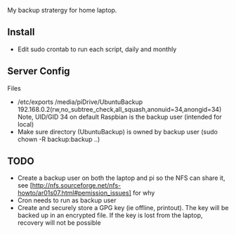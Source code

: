 My backup stratergy for home laptop.

Install
--
- Edit sudo crontab to run each script, daily and monthly


Server Config
---
Files
* /etc/exports 
/media/piDrive/UbuntuBackup     192.168.0.2(rw,no_subtree_check,all_squash,anonuid=34,anongid=34)
Note, UID/GID 34 on default Raspbian is the backup user (intended for local)
* Make sure directory (UbuntuBackup) is owned by backup user (sudo chown -R backup:backup ..)


TODO
--
* Create a backup user on both the laptop and pi so the NFS can share it, see
[http://nfs.sourceforge.net/nfs-howto/ar01s07.html#pemission_issues] for why
* Cron needs to run as backup user
* Create and securely store a GPG key (ie offline, printout). The key will be
backed up in an encrypted file. If the key is lost from the laptop, recovery
will not be possible

